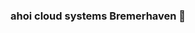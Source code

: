 ### ahoi cloud systems Bremerhaven 👋

<!--
**ElwinEhlers/ElwinEhlers** is a ✨ _special_ ✨ repository because its `README.md` (this file) appears on your GitHub profile.

Find me all around the web:

<a href>google-site-verification: googlec0ad11946603deed.html></a>

- 🔭 I’m currently working on my Homelab
- 🌱 I’m currently learning ssh and pfsense

-->
